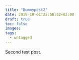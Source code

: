 ```yaml
---
title: "Dummypost2"
date: 2019-10-01T22:50:52+02:00
draft: true
toc: false
images:
tags: 
  - untagged
---
```


Second test post.